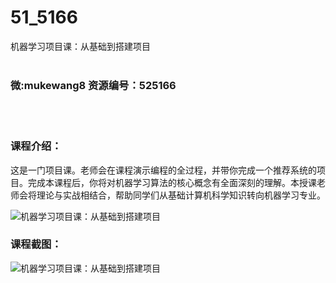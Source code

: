 # 51_5166
机器学习项目课：从基础到搭建项目
<br/></br>
<h3>微:mukewang8 资源编号：525166</h3>
<br/></br>
<h3>课程介绍：</h3>
<p>这是一门项目课。老师会在课程演示编程的全过程，并带你完成一个推荐系统的项目。完成本课程后，你将对<a title="查看与 机器学习 相关的文章" target="_blank">机器学习</a>算法的核心概念有全面深刻的理解。本授课老师会将理论与实战相结合，帮助同学们从基础计算机科学知识转向机器学习专业。</p>
<p><img src="https://www.ko996.com/wp-content/uploads/img/2019/06/1-30.png" alt="机器学习项目课：从基础到搭建项目"></p>
<h3>课程截图：</h3>
<p><img src="https://www.ko996.com/wp-content/uploads/img/2019/06/2-29.png" alt="机器学习项目课：从基础到搭建项目"></p>
